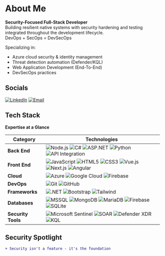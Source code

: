 # About Me
**Security-Focused Full-Stack Developer**  
Building resilient native systems with security hardening and testing integrated throughout the development lifecycle.  
DevOps + SecOps = DevSecOps

Specializing in:  
  - Azure cloud security & identity management  
  - Threat detection automation (Defender/KQL)  
  - Web Application Development (End-To-End)  
  - DevSecOps practices

## Socials
[![LinkedIn](https://img.shields.io/badge/LinkedIn-Connect-%230077B5?logo=linkedin)](https://linkedin.com/in/mihlali-8934528-mabovula) 
[![Email](https://img.shields.io/badge/Email-Contact-%23D14836?logo=gmail)](mailto:mihlalimabovula597@gmail.com)

## Tech Stack
**Expertise at a Glance**

| Category          | Technologies                                                                 |
|-------------------|------------------------------------------------------------------------------|
| **Back End**      | ![Node.js](https://img.shields.io/badge/-Node.js-339933?logo=nodedotjs) ![C#](https://img.shields.io/badge/-C%23-239120?logo=csharp) ![ASP.NET](https://img.shields.io/badge/-ASP.NET-512BD4?logo=dotnet) ![Python](https://img.shields.io/badge/-Python-3776AB?logo=python&logoColor=white) ![API Integration](https://img.shields.io/badge/-API%20Integration-FF6F00?logo=swagger) |
| **Front End**     | ![JavaScript](https://img.shields.io/badge/-JavaScript-F7DF1E?logo=javascript&logoColor=black) ![HTML5](https://img.shields.io/badge/-HTML5-E34F26?logo=html5) ![CSS3](https://img.shields.io/badge/-CSS3-1572B6?logo=css3) ![Vue.js](https://img.shields.io/badge/-Vue.js-4FC08D?logo=vuedotjs) ![Next.js](https://img.shields.io/badge/-Next.js-000000?logo=nextdotjs) ![Angular](https://img.shields.io/badge/-Angular-DD0031?logo=angular) |
| **Cloud**         | ![Azure](https://img.shields.io/badge/-Azure-0078D4?logo=microsoftazure) ![Google Cloud](https://img.shields.io/badge/-GCP-4285F4?logo=googlecloud) ![Firebase](https://img.shields.io/badge/-Firebase-FFCA28?logo=firebase&logoColor=black) |
| **DevOps**        | ![Git](https://img.shields.io/badge/-Git-F05032?logo=git) ![GitHub](https://img.shields.io/badge/-GitHub-181717?logo=github) |
| **Frameworks**    | ![.NET](https://img.shields.io/badge/-.NET-512BD4?logo=dotnet) ![Bootstrap](https://img.shields.io/badge/-Bootstrap-7952B3?logo=bootstrap) ![Tailwind](https://img.shields.io/badge/-Tailwind_CSS-38B2AC?logo=tailwind-css) |
| **Databases**     | ![MSSQL](https://img.shields.io/badge/-SQL%20Server-CC2927?logo=microsoftsqlserver) ![MongoDB](https://img.shields.io/badge/-MongoDB-47A248?logo=mongodb) ![MariaDB](https://img.shields.io/badge/-MariaDB-003545?logo=mariadb) ![Firebase](https://img.shields.io/badge/-Firebase-FFCA28?logo=firebase&logoColor=black) ![SQLite](https://img.shields.io/badge/-SQLite-003B57?logo=sqlite) |
| **Security Tools**| ![Microsoft Sentinel](https://img.shields.io/badge/-Microsoft_Sentinel-0078D4?logo=microsoft) ![SOAR](https://img.shields.io/badge/-SOAR-0078D4?logo=microsoft) ![Defender XDR](https://img.shields.io/badge/-Defender_XDR-0078D4?logo=microsoft) ![KQL](https://img.shields.io/badge/-KQL-0078D4?logo=microsoftazure) |

## Security Spotlight
```diff
+ Security isn't a feature - it's the foundation
